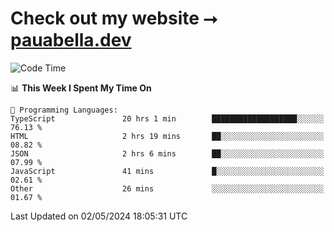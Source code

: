 # Check out my website ⭢ [pauabella.dev](https://pauabella.dev)

<!--START_SECTION:waka-->
![Code Time](http://img.shields.io/badge/Code%20Time-3%2C284%20hrs%202%20mins-blue)

📊 **This Week I Spent My Time On** 

```text
💬 Programming Languages: 
TypeScript               20 hrs 1 min        ███████████████████░░░░░░   76.13 % 
HTML                     2 hrs 19 mins       ██░░░░░░░░░░░░░░░░░░░░░░░   08.82 % 
JSON                     2 hrs 6 mins        ██░░░░░░░░░░░░░░░░░░░░░░░   07.99 % 
JavaScript               41 mins             █░░░░░░░░░░░░░░░░░░░░░░░░   02.61 % 
Other                    26 mins             ░░░░░░░░░░░░░░░░░░░░░░░░░   01.67 % 
```


 Last Updated on 02/05/2024 18:05:31 UTC
<!--END_SECTION:waka-->
